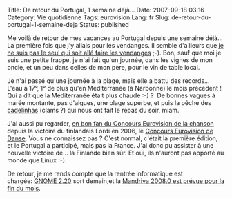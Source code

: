 Title: De retour du Portugal, 1 semaine déjà...
Date: 2007-09-18 03:16
Category: Vie quotidienne
Tags: eurovision
Lang: fr
Slug: de-retour-du-portugal-1-semaine-deja
Status: published

Me voilà de retour de mes vacances au Portugal depuis une semaine déjà... La
première fois que j'y allais pour les vendanges. Il semble d'ailleurs que [je
ne suis pas le seul qui soit allé faire les
vendanges](http://www.0d.be/2007/08/30/off/) ;-). Bon, sauf que moi je suis une
petite frappe, je n'ai fait qu'un journée, dans les vignes de mon oncle, et un
peu dans celles de mon père, pour le vin de table local.

Je n'ai passé qu'une journée à la plage, mais elle a battu des records... L'eau
à 17°, 1° de plus qu'en Méditerranée (à Narbonne) le mois précédent ! Qui a dit
que la Méditerranée était plus chaude :-) ?  De bonnes vagues à marée montante,
pas d'algues, une plage superbe, et puis la pêche des
[cadelinhas](http://www.ideotario.com/blog500_conquilha03.jpg) (clams ?) qui
nous ont fait le repas du soir, miam.

J'ai aussi pu regarder, [en bon fan du Concours Eurovision de la
chanson](/post/2007/05/16/Vivement-lelargissement-extra-europeen) depuis la
victoire du finlandais Lordi en 2006, le [Concours Eurovision de
Danse](http://en.wikipedia.org/wiki/Eurovision_Dance_Contest_2007). Vous ne
connaissez pas ? C'est normal, c'était la première édition, et le Portugal a
participé, mais pas la France. J'ai donc pu assister à une nouvelle victoire
de... la Finlande bien sûr. Et oui, ils n'auront pas apporté au monde que Linux
:-).

De retour, je me rends compte que la rentrée informatique est chargée: [GNOME
2.20](http://www.gnome.org/start/2.20/notes/fr/) sort demain,et la [Mandriva
2008.0 est prévue pour la fin du
mois](http://wiki.mandriva.com/en/Releases/Mandriva/2008.0/Development).
